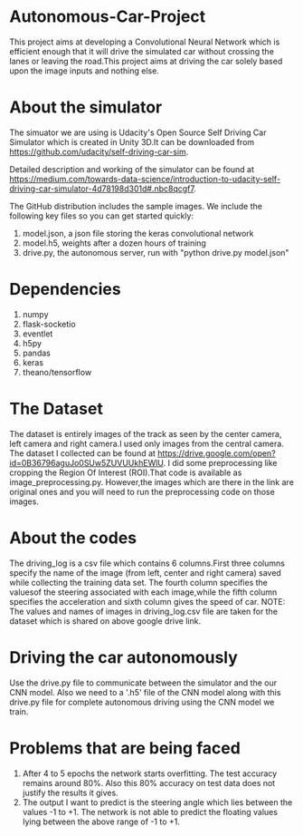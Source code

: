 # Autonomous-Car-Project
This project aims at developing a Convolutional Neural Network which is efficient enough that it will drive the simulated car without crossing the lanes or leaving the road.This project aims at driving the car solely based upon the image inputs and nothing else.

# About the simulator
The simuator we are using is Udacity's Open Source Self Driving Car Simulator which is created in Unity 3D.It can be downloaded from https://github.com/udacity/self-driving-car-sim.

Detailed description and working of the simulator can be found at https://medium.com/towards-data-science/introduction-to-udacity-self-driving-car-simulator-4d78198d301d#.nbc8qcgf7.

The GitHub distribution includes the sample images. We include the following key files so you can get started quickly:

1. model.json, a json file storing the keras convolutional network
2. model.h5, weights after a dozen hours of training
3. drive.py, the autonomous server, run with "python drive.py model.json"

# Dependencies
 
1. numpy
2. flask-socketio
3. eventlet
4. h5py
5. pandas
6. keras
7. theano/tensorflow

# The Dataset
The dataset is entirely images of the track as seen by the center camera, left camera and right camera.I used only images from the central camera.
The dataset I collected can be found at https://drive.google.com/open?id=0B36796aguJo0SUw5ZUVUUkhEWlU.
I did some preprocessing like cropping the Region Of Interest (ROI).That code is available as image_preprocessing.py. However,the images which are there in the link are original ones and you will need to run the preprocessing code on those images.

# About the codes
The driving_log is a csv file which contains 6 columns.First three columns specify the name of the image (from left, center and right camera) saved while collecting the training data set.
The fourth column specifies the valuesof the steering associated with each image,while the fifth column specifies the acceleration and sixth column gives the speed of car.
NOTE: The values and names of images in driving_log.csv file are taken for the dataset which is shared on above google drive link.  

# Driving the car autonomously
Use the drive.py file to communicate between the simulator and the our CNN model. Also we need to a '.h5' file of the CNN model along with this drive.py file for complete autonomous driving using the CNN model we train. 

# Problems that are being faced
1. After 4 to 5 epochs the network starts overfitting. The test accuracy remains around 80%. Also this 80% accuracy on test data does not justify the results it gives.
2. The output I want to predict is the steering angle which lies between the values -1 to +1. The network is not able to predict the floating values lying between the above range of -1 to +1. 





